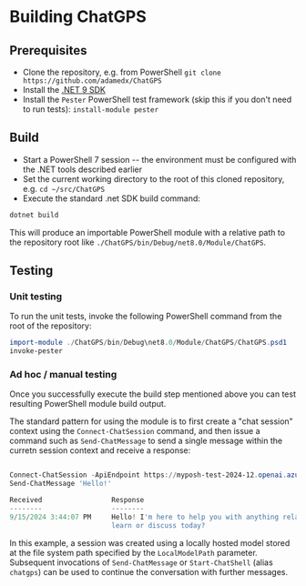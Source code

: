 Building ChatGPS
================

## Prerequisites

* Clone the repository, e.g. from PowerShell `git clone https://github.com/adamedx/ChatGPS`
* Install the [.NET 9 SDK](https://dotnet.microsoft.com/en-us/download/dotnet/9.0)
* Install the `Pester` PowerShell test framework (skip this if you don't need to run tests): `install-module pester`

## Build

* Start a PowerShell 7 session -- the environment must be configured with the .NET tools described earlier
* Set the current working directory to the root of this cloned repository, e.g. `cd ~/src/ChatGPS`
* Execute the standard .net SDK build command:
```powershell
dotnet build
```
This will produce an importable PowerShell module with a relative path to the repository root like `./ChatGPS/bin/Debug/net8.0/Module/ChatGPS`.

## Testing

### Unit testing

To run the unit tests, invoke the following PowerShell command from the root of the repository:

```powershell
import-module ./ChatGPS/bin/Debug\net8.0/Module/ChatGPS/ChatGPS.psd1
invoke-pester
```

### Ad hoc / manual testing

Once you successfully execute the build step mentioned above you can test resulting PowerShell module build output.

The standard pattern for using the module is to first create a "chat session" context using the `Connect-ChatSession` command,
and then issue a command such as `Send-ChatMessage` to send a single message within the curretn session context
and receive a response:

```powershell

Connect-ChatSession -ApiEndpoint https://myposh-test-2024-12.openai.azure.com -DeploymentName gpt-4o-mini
Send-ChatMessage 'Hello!'

Received                 Response
--------                 --------
9/15/2024 3:44:07 PM     Hello! I'm here to help you with anything related to PowerShell. What would you like to
                         learn or discuss today?
```

In this example, a session was created using a locally hosted model stored at the file system path specified by the `LocalModelPath`
parameter. Subsequent invocations of `Send-ChatMessage` or `Start-ChatShell` (alias `chatgps`) can be used to continue the conversation with further messages.
